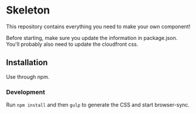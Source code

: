 # Skeleton

This repository contains everything you need to make your own component!

Before starting, make sure you update the information in package.json. You'll
probably also need to update the cloudfront css.

## Installation

Use through npm.

### Development

Run `npm install` and then `gulp` to generate the CSS and start browser-sync.
